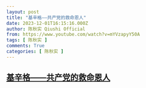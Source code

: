 ```yaml
---
layout: post
title: "基辛格——共产党的救命恩人"
date: 2023-12-01T16:15:16.000Z
author: 陈秋实 Qiushi Official
from: https://www.youtube.com/watch?v=mYVzapyY50A
tags: [ 陈秋实 ]
comments: True
categories: [ 陈秋实 ]
---
```

<!--1701447316000-->
[基辛格——共产党的救命恩人](https://www.youtube.com/watch?v=mYVzapyY50A)
------

<div>

</div>
